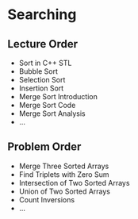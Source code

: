# Searching
## Lecture Order
- Sort in C++ STL
- Bubble Sort
- Selection Sort
- Insertion Sort
- Merge Sort Introduction
- Merge Sort Code
- Merge Sort Analysis
- ...

## Problem Order
- Merge Three Sorted Arrays
- Find Triplets with Zero Sum
- Intersection of Two Sorted Arrays
- Union of Two Sorted Arrays
- Count Inversions
- ...